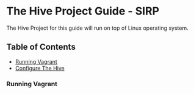# The Hive Project Guide - SIRP
The Hive Project for this guide will run on top of Linux operating system.

## Table of Contents
* [Running Vagrant](#installation-options)
* [Configure The Hive](#installation-options)
### Running Vagrant
